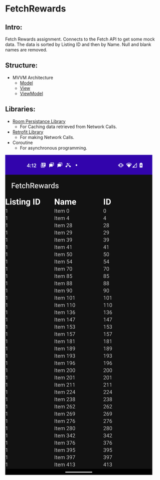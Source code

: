 # FetchRewards

## Intro:
Fetch Rewards assignment. Connects to the Fetch API to get some mock data. The data is sorted by Listing ID and then by Name. Null and blank names are removed.

## Structure:
* MVVM Architecture
  * [Model](https://github.com/samyups1111/FetchRewards/tree/main/app/src/main/java/com/sammydj/fetchrewards/model)
  * [View](https://github.com/samyups1111/FetchRewards/tree/main/app/src/main/java/com/sammydj/fetchrewards/ui)
  * [ViewModel](https://github.com/samyups1111/FetchRewards/blob/main/app/src/main/java/com/sammydj/fetchrewards/MainViewModel.kt)

## Libraries:
* [Room Persistance Library](https://github.com/samyups1111/FetchRewards/tree/main/app/src/main/java/com/sammydj/fetchrewards/database)
  * For Caching data retrieved from Network Calls.
* [Retrofit Library](https://github.com/samyups1111/FetchRewards/tree/main/app/src/main/java/com/sammydj/fetchrewards/network)
  * For making Network Calls.
* Coroutine
  * For asynchronous programming.

![screenshot](https://github.com/samyups1111/FetchRewards/blob/main/app/src/main/res/drawable/screenshot.png)
